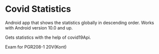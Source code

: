 # Covid Statistics 

Android app that shows the statistics globally in descending order.
Works with Android version 10.0 and up.

Gets statistics with the help of covid19Api.


Exam for PGR208-1 20V(Kont)
